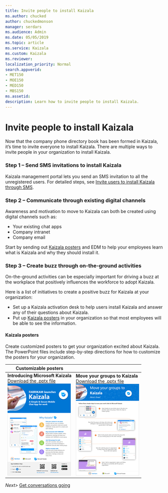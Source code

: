 ```yaml
---
title: Invite people to install Kaizala
ms.author: chucked
author: chuckedmonson
manager: serdars
ms.audience: Admin
ms.date: 05/05/2019
ms.topic: article
ms.service: Kaizala
ms.custom: Kaizala
ms.reviewer: 
localization_priority: Normal
search.appverid:
- MET150
- MOE150
- MED150
- MBS150
ms.assetid: 
description: Learn how to invite people to install Kaizala.
---
```


# Invite people to install Kaizala

Now that the company phone directory book has been formed in Kaizala, it’s time to invite everyone to install Kaizala. There are multiple ways to invite people in your organization to install Kaizala. 

### Step 1 – Send SMS invitations to install Kaizala

Kaizala management portal lets you send an SMS invitation to all the unregistered users. For detailed steps, see [Invite users to install Kaizala through SMS](invite-users-to-install-and-register.md).

### Step 2 – Communicate through existing digital channels

Awareness and motivation to move to Kaizala can both be created using digital channels such as:
- Your existing chat apps
- Company intranet
- Company email 

Start by sending out [Kaizala posters](https://review.docs.microsoft.com/en-us/Office365/Kaizala/invite-people?branch=getstarted-working#kaizala-posters) and EDM to help your employees learn what is Kaizala and why they should install it. 

### Step 3 – Create buzz through on-the-ground activities

On-the-ground activities can be especially important for driving a buzz at the workplace that positively influences the workforce to adopt Kaizala.

Here is a list of initiatives to create a positive buzz for Kaizala at your organization:

- Set up a Kaizala activation desk to help users install Kaizala and answer any of their questions about Kaizala.
- Put up [Kaizala posters](https://review.docs.microsoft.com/en-us/Office365/Kaizala/invite-people?branch=getstarted-working#kaizala-posters) in your organization so that most employees will be able to see the information.

#### Kaizala posters

Create customized posters to get your organization excited about Kaizala. The PowerPoint files include step-by-step directions for how to customize the posters for your organization.

|Customizable posters  |        |
|---------|---------|
|**Introducing Microsoft Kaizala** <br>[Download the .pptx file](https://github.com/MicrosoftDocs/OfficeDocs-O365ITPro/blob/live/Kaizala/downloads/poster-introducing-kaizala.pptx?raw=true)<br>![Screenshot of the Introducing Microsoft Kaizala poster.](media/poster-introducing-kaizala-thumbnail.png)    |**Move your groups to Kaizala** <br>[Download the .pptx file](https://github.com/MicrosoftDocs/OfficeDocs-O365ITPro/blob/live/Kaizala/downloads/poster-move-groups-to-kaizala.pptx?raw=true)<br>![Screenshot of the Introducing Microsoft Kaizala poster.](media/poster-move-groups-to-kaizala-thumbnail.png)         |


*Next>* [Get conversations going](get-conversations-going.md)
